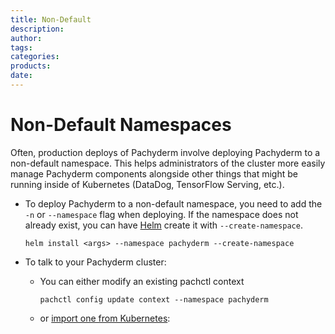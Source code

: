 ```yaml
---
title: Non-Default
description:
author:
tags:
categories:
products:
date:
---
```


# Non-Default Namespaces

Often, production deploys of Pachyderm involve deploying Pachyderm to a non-default namespace. This helps administrators of the cluster more easily manage Pachyderm components alongside other things that might be running inside of Kubernetes (DataDog, TensorFlow Serving, etc.).

* To deploy Pachyderm to a non-default namespace, 
you need to add the `-n` or `--namespace` flag when deploying. 
    If the namespace does not already exist, 
    you can have [Helm](../helm-install/) create it with `--create-namespace`.


    ```shell
    helm install <args> --namespace pachyderm --create-namespace
    ```

* To talk to your Pachyderm cluster:

    - You can either modify an existing pachctl context
        ```shell
        pachctl config update context --namespace pachyderm
        ```

    - or [import one from Kubernetes](../import-kubernetes-context/):
